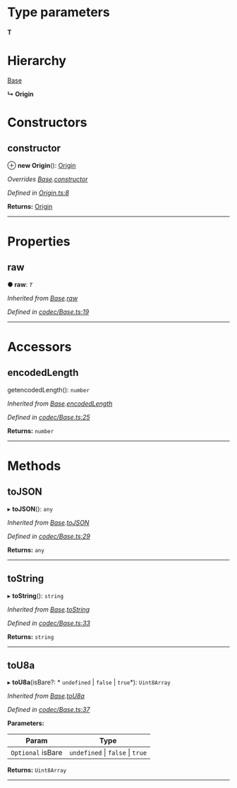 

# Type parameters
#### T 
# Hierarchy

 [Base](_codec_base_.base.md)

**↳ Origin**

# Constructors

<a id="constructor"></a>

##  constructor

⊕ **new Origin**(): [Origin](_origin_.origin.md)

*Overrides [Base](_codec_base_.base.md).[constructor](_codec_base_.base.md#constructor)*

*Defined in [Origin.ts:8](https://github.com/polkadot-js/api/blob/1c1a9dd/packages/types/src/Origin.ts#L8)*

**Returns:** [Origin](_origin_.origin.md)

___

# Properties

<a id="raw"></a>

##  raw

**● raw**: *`T`*

*Inherited from [Base](_codec_base_.base.md).[raw](_codec_base_.base.md#raw)*

*Defined in [codec/Base.ts:19](https://github.com/polkadot-js/api/blob/1c1a9dd/packages/types/src/codec/Base.ts#L19)*

___

# Accessors

<a id="encodedlength"></a>

##  encodedLength

getencodedLength(): `number`

*Inherited from [Base](_codec_base_.base.md).[encodedLength](_codec_base_.base.md#encodedlength)*

*Defined in [codec/Base.ts:25](https://github.com/polkadot-js/api/blob/1c1a9dd/packages/types/src/codec/Base.ts#L25)*

**Returns:** `number`

___

# Methods

<a id="tojson"></a>

##  toJSON

▸ **toJSON**(): `any`

*Inherited from [Base](_codec_base_.base.md).[toJSON](_codec_base_.base.md#tojson)*

*Defined in [codec/Base.ts:29](https://github.com/polkadot-js/api/blob/1c1a9dd/packages/types/src/codec/Base.ts#L29)*

**Returns:** `any`

___
<a id="tostring"></a>

##  toString

▸ **toString**(): `string`

*Inherited from [Base](_codec_base_.base.md).[toString](_codec_base_.base.md#tostring)*

*Defined in [codec/Base.ts:33](https://github.com/polkadot-js/api/blob/1c1a9dd/packages/types/src/codec/Base.ts#L33)*

**Returns:** `string`

___
<a id="tou8a"></a>

##  toU8a

▸ **toU8a**(isBare?: * `undefined` &#124; `false` &#124; `true`*): `Uint8Array`

*Inherited from [Base](_codec_base_.base.md).[toU8a](_codec_base_.base.md#tou8a)*

*Defined in [codec/Base.ts:37](https://github.com/polkadot-js/api/blob/1c1a9dd/packages/types/src/codec/Base.ts#L37)*

**Parameters:**

| Param | Type |
| ------ | ------ |
| `Optional` isBare |  `undefined` &#124; `false` &#124; `true`|

**Returns:** `Uint8Array`

___

